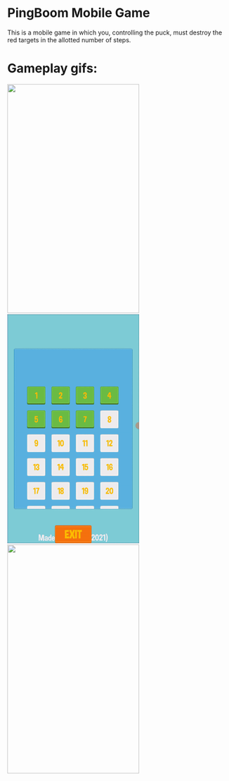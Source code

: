# PingBoom Mobile Game

This is a mobile game in which you, controlling the puck, must destroy the red targets in the allotted number of steps.


# Gameplay gifs:
<img src="/gif_1.gif" width="300" height="520">

<img src="/gif_3.gif" width="300" height="520">

<img src="/gif_4.gif" width="300" height="520">
